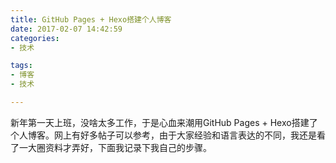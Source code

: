 ```yaml
---
title: GitHub Pages + Hexo搭建个人博客
date: 2017-02-07 14:42:59
categories:
- 技术

tags:
- 博客
- 技术

---
```

新年第一天上班，没啥太多工作，于是心血来潮用GitHub Pages + Hexo搭建了个人博客。网上有好多帖子可以参考，由于大家经验和语言表达的不同，我还是看了一大圈资料才弄好，下面我记录下我自己的步骤。

<!-- more -->